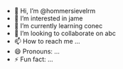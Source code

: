 - 👋 Hi, I’m @hommersievelrm
- 👀 I’m interested in jame
- 🌱 I’m currently learning conec
- 💞️ I’m looking to collaborate on abc
- 📫 How to reach me ...
- 😄 Pronouns: ...
- ⚡ Fun fact: ...

<!---
hommersievelrm/hommersievelrm is a ✨ special ✨ repository because its `README.md` (this file) appears on your GitHub profile.
You can click the Preview link to take a look at your changes.
--->

